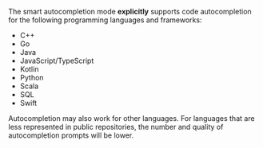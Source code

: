 The smart autocompletion mode **explicitly** supports code autocompletion for the following programming languages and frameworks:

* C++
* Go
* Java
* JavaScript/TypeScript
* Kotlin
* Python
* Scala
* SQL
* Swift

Autocompletion may also work for other languages. For languages ​​that are less represented in public repositories, the number and quality of autocompletion prompts will be lower.
